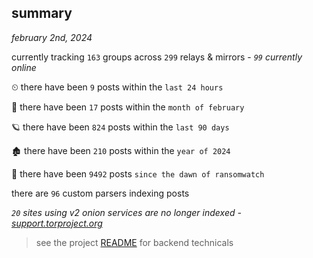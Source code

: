 
## summary
_february 2nd, 2024_

currently tracking `163` groups across `299` relays & mirrors - _`99` currently online_

⏲ there have been `9` posts within the `last 24 hours`

🦈 there have been `17` posts within the `month of february`

🪐 there have been `824` posts within the `last 90 days`

🏚 there have been `210` posts within the `year of 2024`

🦕 there have been `9492` posts `since the dawn of ransomwatch`

there are `96` custom parsers indexing posts

_`20` sites using v2 onion services are no longer indexed - [support.torproject.org](https://support.torproject.org/onionservices/v2-deprecation/)_

> see the project [README](https://github.com/joshhighet/ransomwatch#ransomwatch--) for backend technicals
